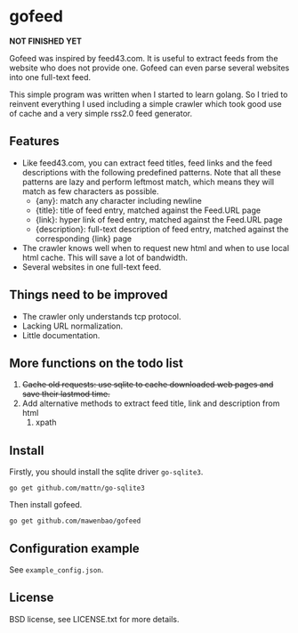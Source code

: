 # gofeed

**NOT FINISHED YET**

Gofeed was inspired by feed43.com. It is useful to extract feeds from the website who does not provide one. Gofeed can even parse several websites into one full-text feed. 

This simple program was written when I started to learn golang. So I tried to reinvent everything I used including a simple crawler which took good use of cache and a very simple rss2.0 feed generator.

## Features

* Like feed43.com, you can extract feed titles, feed links and the feed descriptions with the following predefined patterns. Note that all these patterns are lazy and perform leftmost match, which means they will match as few characters as possible.
    *  {any}: match any character including newline
    *  {title}: title of feed entry, matched against the Feed.URL page
    *  {link}: hyper link of feed entry, matched against the Feed.URL page
    *  {description}: full-text description of feed entry, matched against the corresponding {link} page
* The crawler knows well when to request new html and when to use local html cache. This will save a lot of bandwidth.
* Several websites in one full-text feed.
 
## Things need to be improved

*  The crawler only understands tcp protocol.
*  Lacking URL normalization.
*  Little documentation.

## More functions on the todo list

1. <del>Cache old requests: use sqlite to cache downloaded web pages and save their lastmod time.</del>
2. Add alternative methods to extract feed title, link and description from html
    1. xpath

## Install

Firstly, you should install the sqlite driver `go-sqlite3`.

    go get github.com/mattn/go-sqlite3

Then install gofeed.

    go get github.com/mawenbao/gofeed

## Configuration example

See `example_config.json`.

## License

BSD license, see LICENSE.txt for more details.

